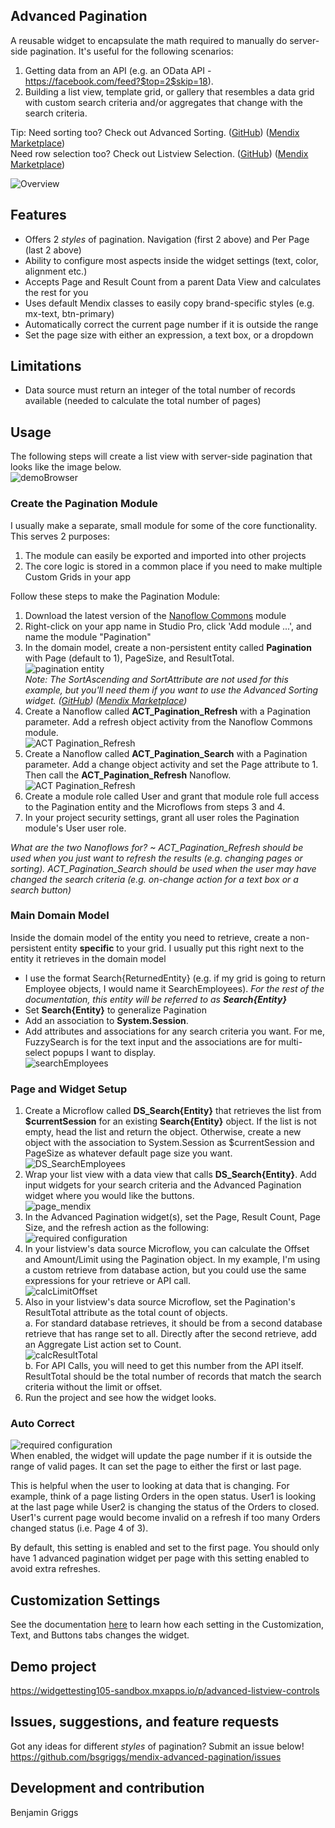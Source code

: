 <!-- prettier-ignore-start -->
## Advanced Pagination
A reusable widget to encapsulate the math required to manually do server-side pagination. It's useful for the following scenarios:
1. Getting data from an API (e.g. an OData API - https://facebook.com/feed?$top=2$skip=18).
2. Building a list view, template grid, or gallery that resembles a data grid with custom search criteria and/or aggregates that change with the search criteria.

Tip: Need sorting too? Check out Advanced Sorting. (<a href='https://github.com/bsgriggs/mendix-advanced-sorting' target="_blank">GitHub</a>) (<a href='https://marketplace.mendix.com/link/component/202511' target="_blank">Mendix Marketplace</a>)  
Need row selection too? Check out Listview Selection. (<a href='https://github.com/bsgriggs/mendix-listview-selection' target="_blank">GitHub</a>) (<a href='https://marketplace.mendix.com/link/component/212384' target="_blank">Mendix Marketplace</a>)

![Overview](https://github.com/bsgriggs/pagination/blob/media_v2/demo.png)

## Features
- Offers 2 *styles* of pagination. Navigation (first 2 above) and Per Page (last 2 above)
- Ability to configure most aspects inside the widget settings (text, color, alignment etc.)
- Accepts Page and Result Count from a parent Data View and calculates the rest for you 
- Uses default Mendix classes to easily copy brand-specific styles (e.g. mx-text, btn-primary)
- Automatically correct the current page number if it is outside the range
- Set the page size with either an expression, a text box, or a dropdown

## Limitations
- Data source must return an integer of the total number of records available (needed to calculate the total number of pages)

## Usage
The following steps will create a list view with server-side pagination that looks like the image below.  
![demoBrowser](https://github.com/bsgriggs/pagination/blob/media_v2/demoBrowser.png)  
### Create the Pagination Module
I usually make a separate, small module for some of the core functionality. This serves 2 purposes:
1. The module can easily be exported and imported into other projects
2. The core logic is stored in a common place if you need to make multiple Custom Grids in your app

Follow these steps to make the Pagination Module:
1. Download the latest version of the [Nanoflow Commons](https://marketplace.mendix.com/link/component/109515) module
2. Right-click on your app name in Studio Pro, click 'Add module ...', and name the module "Pagination"
3. In the domain model, create a non-persistent entity called **Pagination** with Page (default to 1), PageSize, and ResultTotal.  
![pagination entity](https://github.com/bsgriggs/pagination/blob/media_v2/pagination/paginationEntity.png)  
_Note: The SortAscending and SortAttribute are not used for this example, but you'll need them if you want to use the Advanced Sorting widget. (<a href='https://github.com/bsgriggs/mendix-advanced-sorting' target="_blank">GitHub</a>) (<a href='https://marketplace.mendix.com/link/component/202511' target="_blank">Mendix Marketplace</a>)_
4. Create a Nanoflow called **ACT_Pagination_Refresh** with a Pagination parameter. Add a refresh object activity from the Nanoflow Commons module.  
![ACT Pagination_Refresh](https://github.com/bsgriggs/pagination/blob/media_v2/pagination/ACT_Pagination_Refresh.png)
5. Create a Nanoflow called **ACT_Pagination_Search** with a Pagination parameter. Add a change object activity and set the Page attribute to 1. Then call the **ACT_Pagination_Refresh** Nanoflow.  
![ACT Pagination_Refresh](https://github.com/bsgriggs/pagination/blob/media_v2/pagination/ACT_Pagination_Search.png)
6. Create a module role called User and grant that module role full access to the Pagination entity and the Microflows from steps 3 and 4.  
7. In your project security settings, grant all user roles the Pagination module's User user role.  

_What are the two Nanoflows for? ~ ACT_Pagination_Refresh should be used when you just want to refresh the results (e.g. changing pages or sorting). ACT_Pagination_Search should be used when the user may have changed the search criteria (e.g. on-change action for a text box or a search button)_

### Main Domain Model
Inside the domain model of the entity you need to retrieve, create a non-persistent entity **specific** to your grid. I usually put this right next to the entity it retrieves in the domain model  
- I use the format Search{ReturnedEntity} (e.g. if my grid is going to return Employee objects, I would name it SearchEmployees). _For the rest of the documentation, this entity will be referred to as **Search{Entity}**_  
- Set **Search{Entity}** to generalize Pagination  
- Add an association to **System.Session**.  
- Add attributes and associations for any search criteria you want. For me, FuzzySearch is for the text input and the associations are for multi-select popups I want to display.  
![searchEmployees](https://github.com/bsgriggs/pagination/blob/media_v2/searchEmployees.png)

### Page and Widget Setup
1. Create a Microflow called **DS_Search{Entity}** that retrieves the list from **$currentSession** for an existing **Search{Entity}** object. If the list is not empty, head the list and return the object. Otherwise, create a new object with the association to System.Session as $currentSession and PageSize as whatever default page size you want.  
![DS_SearchEmployees](https://github.com/bsgriggs/pagination/blob/media_v2/DS_SearchEmployees.png)  
2. Wrap your list view with a data view that calls **DS_Search{Entity}**. Add input widgets for your search criteria and the Advanced Pagination widget where you would like the buttons.  
![page_mendix](https://github.com/bsgriggs/pagination/blob/media_v2/demoMendix.png)  
3. In the Advanced Pagination widget(s), set the Page, Result Count, Page Size, and the refresh action as the following:  
![required configuration](https://github.com/bsgriggs/pagination/blob/media_v2/general.png)  
4. In your listview's data source Microflow, you can calculate the Offset and Amount/Limit using the Pagination object. In my example, I'm using a custom retrieve from database action, but you could use the same expressions for your retrieve or API call.  
![calcLimitOffset](https://github.com/bsgriggs/pagination/blob/media_v2/calcLimitOffset.png)  
5. Also in your listview's data source Microflow, set the Pagination's ResultTotal attribute as the total count of objects.  
a. For standard database retrieves, it should be from a second database retrieve that has range set to all. Directly after the second retrieve, add an Aggregate List action set to Count.  
![calcResultTotal](https://github.com/bsgriggs/pagination/blob/media_v2/calcResultTotal.png)  
b. For API Calls, you will need to get this number from the API itself. ResultTotal should be the total number of records that match the search criteria without the limit or offset.  
6. Run the project and see how the widget looks.

### Auto Correct
![required configuration](https://github.com/bsgriggs/pagination/blob/media_v2/general.png)  
When enabled, the widget will update the page number if it is outside the range of valid pages. It can set the page to either the first or last page.  

This is helpful when the user to looking at data that is changing. For example, think of a page listing Orders in the open status. User1 is looking at the last page while User2 is changing the status of the Orders to closed. User1's current page would become invalid on a refresh if too many Orders changed status (i.e. Page 4 of 3).  

By default, this setting is enabled and set to the first page. You should only have 1 advanced pagination widget per page with this setting enabled to avoid extra refreshes.  

## Customization Settings
See the documentation [here](https://github.com/bsgriggs/mendix-advanced-pagination/blob/master/docs/Customization.md) to learn how each setting in the Customization, Text, and Buttons tabs changes the widget.

## Demo project
https://widgettesting105-sandbox.mxapps.io/p/advanced-listview-controls

## Issues, suggestions, and feature requests
Got any ideas for different *styles* of pagination? Submit an issue below!  
https://github.com/bsgriggs/mendix-advanced-pagination/issues

## Development and contribution
Benjamin Griggs
<!-- prettier-ignore-end -->

